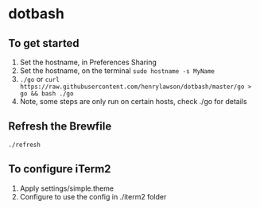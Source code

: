 # dotbash

## To get started
1. Set the hostname, in Preferences Sharing
1. Set the hostname, on the terminal `sudo hostname -s MyName`
1. `./go` or `curl https://raw.githubusercontent.com/henrylawson/dotbash/master/go > go && bash ./go`
1. Note, some steps are only run on certain hosts, check ./go for details

## Refresh the Brewfile
`./refresh`

## To configure iTerm2
1. Apply settings/simple.theme
1. Configure to use the config in ./iterm2 folder
